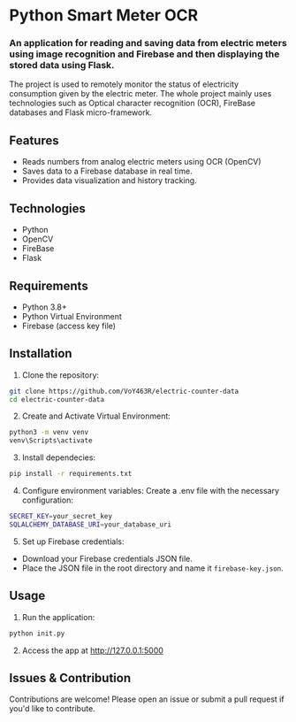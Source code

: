 # Python Smart Meter OCR

### An application for reading and saving data from electric meters using image recognition and Firebase and then displaying the stored data using Flask.

The project is used to remotely monitor the status of electricity consumption given by the electric meter. The whole project mainly uses technologies such as Optical character recognition (OCR), FireBase databases and Flask micro-framework.

## Features
- Reads numbers from analog electric meters using OCR (OpenCV)
- Saves data to a Firebase database in real time.
- Provides data visualization and history tracking.

## Technologies
- Python
- OpenCV
- FireBase
- Flask

## Requirements
- Python 3.8+
- Python Virtual Environment
- Firebase (access key file) 

## Installation

1. Clone the repository:
```bash
git clone https://github.com/VoY463R/electric-counter-data
cd electric-counter-data
```
2. Create and Activate Virtual Environment:
```bash
python3 -m venv venv
venv\Scripts\activate
```
3. Install dependecies:
```bash
pip install -r requirements.txt
```
4. Configure environment variables: Create a .env file with the necessary configuration:
```bash
SECRET_KEY=your_secret_key
SQLALCHEMY_DATABASE_URI=your_database_uri
```
5. Set up Firebase credentials:
- Download your Firebase credentials JSON file.
- Place the JSON file in the root directory and name it `firebase-key.json`.

## Usage

1. Run the application:
```bash
python init.py
```
2. Access the app at http://127.0.0.1:5000

## Issues & Contribution
Contributions are welcome! Please open an issue or submit a pull request if you'd like to contribute.